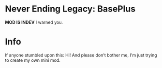 # Never Ending Legacy: BasePlus

**MOD IS INDEV**
I warned you.

# Info

If anyone stumbled upon this: Hi! And please don't bother me, I'm just trying to create my own mini mod.
